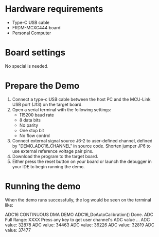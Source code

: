 Hardware requirements
=====================
- Type-C USB cable
- FRDM-MCXC444 board
- Personal Computer

Board settings
============
No special is needed.

Prepare the Demo
===============
1.  Connect a type-c USB cable between the host PC and the MCU-Link USB port (J13) on the target board.
2.  Open a serial terminal with the following settings:
    - 115200 baud rate
    - 8 data bits
    - No parity
    - One stop bit
    - No flow control
3.  Connect external signal source J6-2 to user-defined channel, defined by "DEMO_ADC16_CHANNEL" in source code.
    Shorten jumper JP6 to use external reference voltage pair pins.
4.  Download the program to the target board.
5.  Either press the reset button on your board or launch the debugger in your IDE to begin running the demo.

Running the demo
===============
When the demo runs successfully, the log would be seen on the terminal like:

ADC16 CONTINUOUS DMA DEMO
ADC16_DoAutoCalibration() Done.
ADC Full Range: XXXX
Press any key to get user channel's ADC value ...
ADC value: 32878
ADC value: 34463
ADC value: 36226
ADC value: 32819
ADC value: 37477

